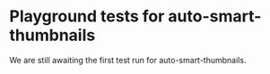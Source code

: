 # Playground tests for auto-smart-thumbnails
We are still awaiting the first test run for auto-smart-thumbnails.
